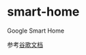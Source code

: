 # smart-home
Google Smart Home

参考[谷歌文档](https://developers.google.com/assistant/smarthome/develop/create)